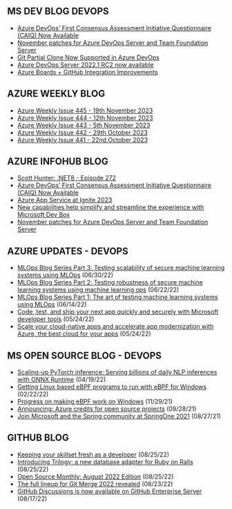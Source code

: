 ## MS DEV BLOG DEVOPS 

<!-- DEVBLOGDEVOPS:START -->
- [Azure DevOps’ First Consensus Assessment Initiative Questionnaire (CAIQ) Now Available](https://devblogs.microsoft.com/devops/azure-devops-first-consensus-assessment-initiative-questionnaire-caiq-now-available/)
- [November patches for Azure DevOps Server and Team Foundation Server](https://devblogs.microsoft.com/devops/november-patches-for-azure-devops-server-and-team-foundation-server/)
- [Git Partial Clone Now Supported in Azure DevOps](https://devblogs.microsoft.com/devops/git-partial-clone-now-supported-in-azure-devops/)
- [Azure DevOps Server 2022.1 RC2 now available](https://devblogs.microsoft.com/devops/azure-devops-server-2022-1-rc2-now-available/)
- [Azure Boards + GitHub Integration Improvements](https://devblogs.microsoft.com/devops/azure-boards-github-integration-improvements/)
<!-- DEVBLOGDEVOPS:END -->


## AZURE WEEKLY BLOG

<!-- AZUREWEEKLY:START -->
- [Azure Weekly Issue 445 - 19th November 2023](https://azureweekly.info/issue-445.html)
- [Azure Weekly Issue 444 - 12th November 2023](https://azureweekly.info/issue-444.html)
- [Azure Weekly Issue 443 - 5th November 2023](https://azureweekly.info/issue-443.html)
- [Azure Weekly Issue 442 - 29th October 2023](https://azureweekly.info/issue-442.html)
- [Azure Weekly Issue 441 - 22nd October 2023](https://azureweekly.info/issue-441.html)
<!-- AZUREWEEKLY:END -->

## AZURE INFOHUB BLOG 

<!-- AZUREINFOHUB:START -->
- [Scott Hunter: .NET8 - Episode 272](http://feed.azuredevops.show/scott-hunter-net8-episode-272)
- [Azure DevOps’ First Consensus Assessment Initiative Questionnaire &lpar;CAIQ&rpar; Now Available](https://devblogs.microsoft.com/devops/azure-devops-first-consensus-assessment-initiative-questionnaire-caiq-now-available/)
- [Azure App Service at Ignite 2023](https://techcommunity.microsoft.com/t5/apps-on-azure-blog/azure-app-service-at-ignite-2023/ba-p/3977578)
- [New capabilities help simplify and streamline the experience with Microsoft Dev Box](https://techcommunity.microsoft.com/t5/azure-developer-community-blog/new-capabilities-help-simplify-and-streamline-the-experience/ba-p/3981481)
- [November patches for Azure DevOps Server and Team Foundation Server](https://devblogs.microsoft.com/devops/november-patches-for-azure-devops-server-and-team-foundation-server/)
<!-- AZUREINFOHUB:END -->


## AZURE UPDATES - DEVOPS 

<!-- AZUREUPDATES:START -->

 - [MLOps Blog Series Part 3: Testing scalability of secure machine learning systems using MLOps](https://azure.microsoft.com/blog/mlops-blog-series-part-3-testing-scalability-of-secure-machine-learning-systems-using-mlops/) (06/30/22)
 - [MLOps Blog Series Part 2: Testing robustness of secure machine learning systems using machine learning ops](https://azure.microsoft.com/blog/mlops-blog-series-part-2-testing-robustness-of-secure-machine-learning-systems-using-machine-learning-ops/) (06/22/22)
 - [MLOps Blog Series Part 1: The art of testing machine learning systems using MLOps](https://azure.microsoft.com/blog/mlops-blog-series-part-1-the-art-of-testing-machine-learning-systems-using-mlops/) (06/14/22)
 - [Code, test, and ship your next app quickly and securely with Microsoft developer tools](https://azure.microsoft.com/blog/code-test-and-ship-your-next-app-quickly-and-securely-with-microsoft-developer-tools/) (05/24/22)
 - [Scale your cloud-native apps and accelerate app modernization with Azure, the best cloud for your apps](https://azure.microsoft.com/blog/scale-your-cloudnative-apps-and-accelerate-app-modernization-with-azure-the-best-cloud-for-your-apps/) (05/24/22)
<!-- AZUREUPDATES:END -->


## MS OPEN SOURCE BLOG - DEVOPS 

<!-- MSOPENSOURCEBLOG:START -->

 - [Scaling-up PyTorch inference: Serving billions of daily NLP inferences with ONNX Runtime](https://cloudblogs.microsoft.com/opensource/2022/04/19/scaling-up-pytorch-inference-serving-billions-of-daily-nlp-inferences-with-onnx-runtime/) (04/19/22)
 - [Getting Linux based eBPF programs to run with eBPF for Windows](https://cloudblogs.microsoft.com/opensource/2022/02/22/getting-linux-based-ebpf-programs-to-run-with-ebpf-for-windows/) (02/22/22)
 - [Progress on making eBPF work on Windows](https://cloudblogs.microsoft.com/opensource/2021/11/29/progress-on-making-ebpf-work-on-windows/) (11/29/21)
 - [Announcing: Azure credits for open source projects](https://cloudblogs.microsoft.com/opensource/2021/09/28/announcing-azure-credits-for-open-source-projects/) (09/28/21)
 - [Join Microsoft and the Spring community at SpringOne 2021](https://cloudblogs.microsoft.com/opensource/2021/08/27/join-microsoft-and-the-spring-community-at-springone-2021/) (08/27/21)
<!-- MSOPENSOURCEBLOG:END -->


## GITHUB BLOG


<!-- GITHUB:START -->

 - [Keeping your skillset fresh as a developer](https://github.blog/2022-08-25-keeping-your-skillset-fresh-as-a-developer/) (08/25/22)
 - [Introducing Trilogy: a new database adapter for Ruby on Rails](https://github.blog/2022-08-25-introducing-trilogy-a-new-database-adapter-for-ruby-on-rails/) (08/25/22)
 - [Open Source Monthly: August 2022 Edition](https://github.blog/2022-08-25-open-source-monthly-august-2022-edition/) (08/25/22)
 - [The full lineup for Git Merge 2022 revealed](https://github.blog/2022-08-23-the-full-lineup-for-git-merge-2022-revealed/) (08/23/22)
 - [GitHub Discussions is now available on GitHub Enterprise Server](https://github.blog/2022-08-17-github-discussions-is-now-available-on-github-enterprise-server/) (08/17/22)
<!-- GITHUB:END -->
